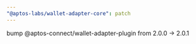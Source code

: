 ```yaml
---
"@aptos-labs/wallet-adapter-core": patch
---
```


bump @aptos-connect/wallet-adapter-plugin from 2.0.0 -> 2.0.1
